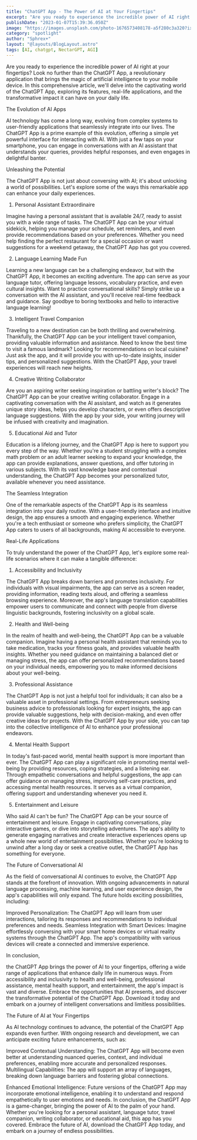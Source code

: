 ```yaml
---
title: "ChatGPT App - The Power of AI at Your Fingertips"
excerpt: "Are you ready to experience the incredible power of AI right at your fingertips? Look no further than the ChatGPT App, a revolutionary application that brings the magic of artificial intelligence to your mobile device. In this comprehensive article, we'll delve into the captivating world of the ChatGPT App, exploring its features, real-life applications, and the transformative impact it can have on your daily life. Discover how this user-friendly app can be your personal assistant, language tutor, travel companion, writing collaborator, and educational aid all in one. Join us on this exciting journey and unlock the boundless potential of AI with the ChatGPT App"
publishDate: "2023-01-07T15:39:36.050Z"
image: "https://images.unsplash.com/photo-1676573408178-a5f280c3a320?ixlib=rb-4.0.3&ixid=MnwxMjA3fDB8MHxwaG90by1wYWdlfHx8fGVufDB8fHx8&auto=format&fit=crop&w=774&q=80"
category: "spotlight"
author: "Sphrex+"
layout: "@layouts/BlogLayout.astro"
tags: [AI, chatgpt, NectarGPT, AGI]
---
```


Are you ready to experience the incredible power of AI right at your fingertips? Look no further than the ChatGPT App, a revolutionary application that brings the magic of artificial intelligence to your mobile device. In this comprehensive article, we'll delve into the captivating world of the ChatGPT App, exploring its features, real-life applications, and the transformative impact it can have on your daily life.

The Evolution of AI Apps

AI technology has come a long way, evolving from complex systems to user-friendly applications that seamlessly integrate into our lives. The ChatGPT App is a prime example of this evolution, offering a simple yet powerful interface for interacting with AI. With just a few taps on your smartphone, you can engage in conversations with an AI assistant that understands your queries, provides helpful responses, and even engages in delightful banter.

Unleashing the Potential

The ChatGPT App is not just about conversing with AI; it's about unlocking a world of possibilities. Let's explore some of the ways this remarkable app can enhance your daily experiences.

1. Personal Assistant Extraordinaire

Imagine having a personal assistant that is available 24/7, ready to assist you with a wide range of tasks. The ChatGPT App can be your virtual sidekick, helping you manage your schedule, set reminders, and even provide recommendations based on your preferences. Whether you need help finding the perfect restaurant for a special occasion or want suggestions for a weekend getaway, the ChatGPT App has got you covered.

2. Language Learning Made Fun

Learning a new language can be a challenging endeavor, but with the ChatGPT App, it becomes an exciting adventure. The app can serve as your language tutor, offering language lessons, vocabulary practice, and even cultural insights. Want to practice conversational skills? Simply strike up a conversation with the AI assistant, and you'll receive real-time feedback and guidance. Say goodbye to boring textbooks and hello to interactive language learning!

3. Intelligent Travel Companion

Traveling to a new destination can be both thrilling and overwhelming. Thankfully, the ChatGPT App can be your intelligent travel companion, providing valuable information and assistance. Need to know the best time to visit a famous landmark? Looking for recommendations on local cuisine? Just ask the app, and it will provide you with up-to-date insights, insider tips, and personalized suggestions. With the ChatGPT App, your travel experiences will reach new heights.

4. Creative Writing Collaborator

Are you an aspiring writer seeking inspiration or battling writer's block? The ChatGPT App can be your creative writing collaborator. Engage in a captivating conversation with the AI assistant, and watch as it generates unique story ideas, helps you develop characters, or even offers descriptive language suggestions. With the app by your side, your writing journey will be infused with creativity and imagination.

5. Educational Aid and Tutor

Education is a lifelong journey, and the ChatGPT App is here to support you every step of the way. Whether you're a student struggling with a complex math problem or an adult learner seeking to expand your knowledge, the app can provide explanations, answer questions, and offer tutoring in various subjects. With its vast knowledge base and contextual understanding, the ChatGPT App becomes your personalized tutor, available whenever you need assistance.

The Seamless Integration

One of the remarkable aspects of the ChatGPT App is its seamless integration into your daily routine. With a user-friendly interface and intuitive design, the app ensures a smooth and engaging experience. Whether you're a tech enthusiast or someone who prefers simplicity, the ChatGPT App caters to users of all backgrounds, making AI accessible to everyone.

Real-Life Applications

To truly understand the power of the ChatGPT App, let's explore some real-life scenarios where it can make a tangible difference:

1. Accessibility and Inclusivity

The ChatGPT App breaks down barriers and promotes inclusivity. For individuals with visual impairments, the app can serve as a screen reader, providing information, reading texts aloud, and offering a seamless browsing experience. Moreover, the app's language translation capabilities empower users to communicate and connect with people from diverse linguistic backgrounds, fostering inclusivity on a global scale.

2. Health and Well-being

In the realm of health and well-being, the ChatGPT App can be a valuable companion. Imagine having a personal health assistant that reminds you to take medication, tracks your fitness goals, and provides valuable health insights. Whether you need guidance on maintaining a balanced diet or managing stress, the app can offer personalized recommendations based on your individual needs, empowering you to make informed decisions about your well-being.

3. Professional Assistance

The ChatGPT App is not just a helpful tool for individuals; it can also be a valuable asset in professional settings. From entrepreneurs seeking business advice to professionals looking for expert insights, the app can provide valuable suggestions, help with decision-making, and even offer creative ideas for projects. With the ChatGPT App by your side, you can tap into the collective intelligence of AI to enhance your professional endeavors.

4. Mental Health Support

In today's fast-paced world, mental health support is more important than ever. The ChatGPT App can play a significant role in promoting mental well-being by providing resources, coping strategies, and a listening ear. Through empathetic conversations and helpful suggestions, the app can offer guidance on managing stress, improving self-care practices, and accessing mental health resources. It serves as a virtual companion, offering support and understanding whenever you need it.

5. Entertainment and Leisure

Who said AI can't be fun? The ChatGPT App can be your source of entertainment and leisure. Engage in captivating conversations, play interactive games, or dive into storytelling adventures. The app's ability to generate engaging narratives and create interactive experiences opens up a whole new world of entertainment possibilities. Whether you're looking to unwind after a long day or seek a creative outlet, the ChatGPT App has something for everyone.

The Future of Conversational AI

As the field of conversational AI continues to evolve, the ChatGPT App stands at the forefront of innovation. With ongoing advancements in natural language processing, machine learning, and user experience design, the app's capabilities will only expand. The future holds exciting possibilities, including:

Improved Personalization: The ChatGPT App will learn from user interactions, tailoring its responses and recommendations to individual preferences and needs.
Seamless Integration with Smart Devices: Imagine effortlessly conversing with your smart home devices or virtual reality systems through the ChatGPT App. The app's compatibility with various devices will create a connected and immersive experience.

In conclusion, 

the ChatGPT App brings the power of AI to your fingertips, offering a wide range of applications that enhance daily life in numerous ways. From accessibility and inclusivity to health and well-being, professional assistance, mental health support, and entertainment, the app's impact is vast and diverse. Embrace the opportunities that AI presents, and discover the transformative potential of the ChatGPT App. Download it today and embark on a journey of intelligent conversations and limitless possibilities.

The Future of AI at Your Fingertips

As AI technology continues to advance, the potential of the ChatGPT App expands even further. With ongoing research and development, we can anticipate exciting future enhancements, such as:

Improved Contextual Understanding: The ChatGPT App will become even better at understanding nuanced queries, context, and individual preferences, enabling more accurate and personalized responses.
Multilingual Capabilities: The app will support an array of languages, breaking down language barriers and fostering global connections.

Enhanced Emotional Intelligence: Future versions of the ChatGPT App may incorporate emotional intelligence, enabling it to understand and respond empathetically to user emotions and needs.
In conclusion, the ChatGPT App is a game-changer, bringing the power of AI to the palm of your hand. Whether you're looking for a personal assistant, language tutor, travel companion, writing collaborator, or educational aid, this app has you covered. Embrace the future of AI, download the ChatGPT App today, and embark on a journey of endless possibilities.
